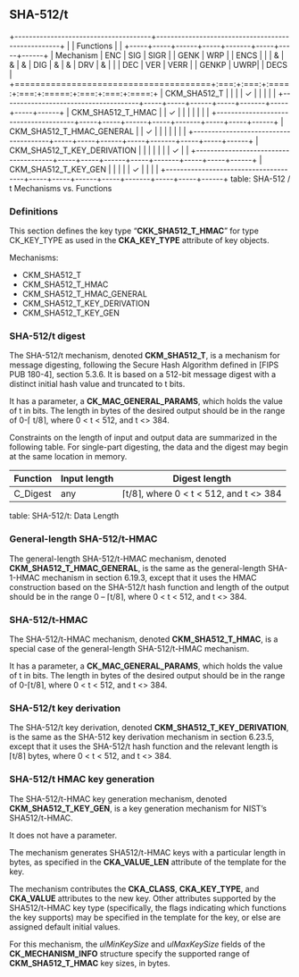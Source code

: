 ## SHA-512/t

+--------------------------------------+---------------------------------------------------+
|                                      | Functions                                         |
|                                      +-----+-----+------+-----+-------+-----+-----+------+
| Mechanism                            | ENC | SIG | SIGR |     | GENK  | WRP |     | ENCS |
|                                      |  &  |  &  |  &   | DIG |   &   |  &  | DRV |  &   |
|                                      | DEC | VER | VERR |     | GENKP | UWRP|     | DECS |
+======================================+:===:+:===:+:====:+:===:+:=====:+:===:+:===:+:====:+
| CKM_SHA512_T                         |     |     |      |  ✓  |       |     |     |      |
+--------------------------------------+-----+-----+------+-----+-------+-----+-----+------+
| CKM_SHA512_T_HMAC                    |     |  ✓  |      |     |       |     |     |      |
+--------------------------------------+-----+-----+------+-----+-------+-----+-----+------+
| CKM_SHA512_T_HMAC_GENERAL            |     |  ✓  |      |     |       |     |     |      |
+--------------------------------------+-----+-----+------+-----+-------+-----+-----+------+
| CKM_SHA512_T_KEY_DERIVATION          |     |     |      |     |       |     |  ✓  |      |
+--------------------------------------+-----+-----+------+-----+-------+-----+-----+------+
| CKM_SHA512_T_KEY_GEN                 |     |     |      |     |   ✓   |     |     |      |
+--------------------------------------+-----+-----+------+-----+-------+-----+-----+------+
table: SHA-512 / t Mechanisms vs. Functions

### Definitions

This section defines the key type “**CKK_SHA512_T_HMAC**” for type CK_KEY_TYPE
as used in the **CKA_KEY_TYPE** attribute of key objects.

Mechanisms:

- CKM_SHA512_T
- CKM_SHA512_T_HMAC
- CKM_SHA512_T_HMAC_GENERAL
- CKM_SHA512_T_KEY_DERIVATION
- CKM_SHA512_T_KEY_GEN

### SHA-512/t digest

The SHA-512/t mechanism, denoted **CKM_SHA512_T**, is a mechanism for message
digesting, following the Secure Hash Algorithm defined in [FIPS PUB 180-4],
section 5.3.6. It is based on a 512-bit message digest with a distinct initial
hash value and truncated to t bits.

It has a parameter, a **CK_MAC_GENERAL_PARAMS**, which holds the value of t in
bits. The length in bytes of the desired output should be in the range of 0-⌈
t/8⌉, where 0 < t < 512, and t <> 384.

Constraints on the length of input and output data are summarized in the
following table. For single-part digesting, the data and the digest may begin at
the same location in memory.

| Function | Input length | Digest length |
|----------|--------------|---------------|
| C_Digest | any          | ⌈t/8⌉, where 0 < t < 512, and t <> 384 |
table: SHA-512/t: Data Length

### General-length SHA-512/t-HMAC

The general-length SHA-512/t-HMAC mechanism, denoted
**CKM_SHA512_T_HMAC_GENERAL**, is the same as the general-length SHA-1-HMAC
mechanism in section 6.19.3, except that it uses the HMAC construction based on
the SHA-512/t hash function and length of the output should be in the range 0 –
⌈t/8⌉, where 0 < t < 512, and t <> 384.

### SHA-512/t-HMAC

The SHA-512/t-HMAC mechanism, denoted **CKM_SHA512_T_HMAC**, is a special case
of the general-length SHA-512/t-HMAC mechanism.

It has a parameter, a **CK_MAC_GENERAL_PARAMS**, which holds the value of t in
bits. The length in bytes of the desired output should be in the range of
0-⌈t/8⌉, where 0 < t < 512, and t <> 384.

### SHA-512/t key derivation

The SHA-512/t key derivation, denoted **CKM_SHA512_T_KEY_DERIVATION**, is the
same as the SHA-512 key derivation mechanism in section 6.23.5, except that it
uses the SHA-512/t hash function and the relevant length is ⌈t/8⌉ bytes, where 0
< t < 512, and t <> 384.

### SHA-512/t HMAC key generation

The SHA-512/t-HMAC key generation mechanism, denoted **CKM_SHA512_T_KEY_GEN**,
is a key generation mechanism for NIST’s SHA512/t-HMAC.

It does not have a parameter.

The mechanism generates SHA512/t-HMAC keys with a particular length in bytes, as
specified in the **CKA_VALUE_LEN** attribute of the template for the key.

The mechanism contributes the **CKA_CLASS**, **CKA_KEY_TYPE**, and **CKA_VALUE**
attributes to the new key. Other attributes supported by the SHA512/t-HMAC key
type (specifically, the flags indicating which functions the key supports) may
be specified in the template for the key, or else are assigned default initial
values.

For this mechanism, the _ulMinKeySize_ and _ulMaxKeySize_ fields of the
**CK_MECHANISM_INFO** structure specify the supported range of
**CKM_SHA512_T_HMAC** key sizes, in bytes.
